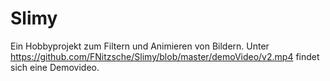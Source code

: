 # Slimy

Ein Hobbyprojekt zum Filtern und Animieren von Bildern.
Unter https://github.com/FNitzsche/Slimy/blob/master/demoVideo/v2.mp4 findet sich eine Demovideo.
